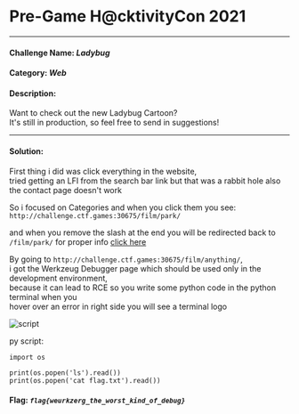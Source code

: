 # Pre-Game H@cktivityCon 2021
___________________________________________________________
#### Challenge Name: *Ladybug*
#### Category: *Web*

#### Description: 
Want to check out the new Ladybug Cartoon?<br>
It's still in production, so feel free to send in suggestions!

___________________________________________________________

#### Solution: 

First thing i did was click everything in the website,<br>
tried getting an LFI from the search bar link but that was a rabbit hole also the contact page doesn't work

So i focused on Categories and when you click them you see:<br>
`http://challenge.ctf.games:30675/film/park/`

and when you remove the slash at the end you will be redirected back to 
`/film/park/` for proper info [click here](https://ahrefs.com/blog/trailing-slash/#:~:text=A%20trailing%20slash%20is%20a,not%20have%20the%20trailing%20slash.&text=These%20days%2C%20URLs%20in%20most,aren%27t%20pointing%20to%20files.)

By going to `http://challenge.ctf.games:30675/film/anything/`,<br>
i got the Werkzeug Debugger page which should be used only in the development environment,<br>
because it can lead to RCE so you write some python code in the python terminal when you<br>
hover over an error in right side you will see a terminal logo

![script](https://user-images.githubusercontent.com/33517160/133343389-9051bee1-9226-4ad8-a675-7f1847f4f843.png)


py script:
```
import os

print(os.popen('ls').read())
print(os.popen('cat flag.txt').read())
```

#### Flag: *`flag{weurkzerg_the_worst_kind_of_debug}`*
